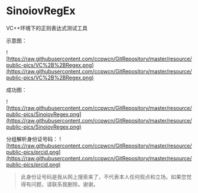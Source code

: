 # SinoiovRegEx
VC++环境下的正则表达式测试工具

示意图：

![https://raw.githubusercontent.com/ccpwcn/GitRepository/master/resource/public-pics/VC%2B%2BRegex.png](https://raw.githubusercontent.com/ccpwcn/GitRepository/master/resource/public-pics/VC%2B%2BRegex.png)

成功图：

![https://raw.githubusercontent.com/ccpwcn/GitRepository/master/resource/public-pics/SinoiovRegex.png](https://raw.githubusercontent.com/ccpwcn/GitRepository/master/resource/public-pics/SinoiovRegex.png)

分组解析身份证号码：
![https://raw.githubusercontent.com/ccpwcn/GitRepository/master/resource/public-pics/prcid.png](https://raw.githubusercontent.com/ccpwcn/GitRepository/master/resource/public-pics/prcid.png)
> 此身份证号码是我从网上搜索来了，不代表本人任何观点和立场。如果您觉得有问题，请联系我删除。谢谢。
